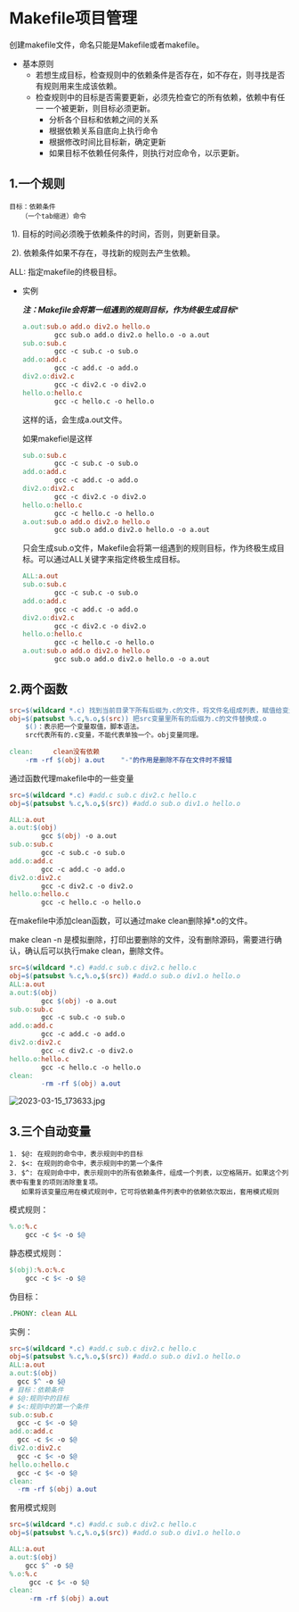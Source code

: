 # Makefile项目管理

创建makefile文件，命名只能是Makefile或者makefile。

* 基本原则
  * 若想生成目标，检查规则中的依赖条件是否存在，如不存在，则寻找是否有规则用来生成该依赖。
  * 检查规则中的目标是否需要更新，必须先检查它的所有依赖，依赖中有任一 一个被更新，则目标必须更新。
    * 分析各个目标和依赖之间的关系
    * 根据依赖关系自底向上执行命令
    * 根据修改时间比目标新，确定更新
    * 如果目标不依赖任何条件，则执行对应命令，以示更新。

## 1.一个规则

```text
目标：依赖条件
​	（一个tab缩进）命令
```

​		1). 目标的时间必须晚于依赖条件的时间，否则，则更新目录。

​		2). 依赖条件如果不存在，寻找新的规则去产生依赖。

ALL: 指定makefile的终极目标。

- 实例

  ***注：Makefile会将第一组遇到的规则目标，作为终极生成目标****

  ```makefile	
  a.out:sub.o add.o div2.o hello.o
          gcc sub.o add.o div2.o hello.o -o a.out
  sub.o:sub.c
          gcc -c sub.c -o sub.o
  add.o:add.c
          gcc -c add.c -o add.o
  div2.o:div2.c
          gcc -c div2.c -o div2.o
  hello.o:hello.c
          gcc -c hello.c -o hello.o
  ```

  这样的话，会生成a.out文件。

  如果makefiel是这样

  ```makefile
  sub.o:sub.c
          gcc -c sub.c -o sub.o
  add.o:add.c
          gcc -c add.c -o add.o
  div2.o:div2.c
          gcc -c div2.c -o div2.o
  hello.o:hello.c
          gcc -c hello.c -o hello.o
  a.out:sub.o add.o div2.o hello.o
          gcc sub.o add.o div2.o hello.o -o a.out
  ```

  只会生成sub.o文件，Makefile会将第一组遇到的规则目标，作为终极生成目标。可以通过ALL关键字来指定终极生成目标。

  ```makefile
  ALL:a.out
  sub.o:sub.c
          gcc -c sub.c -o sub.o
  add.o:add.c
          gcc -c add.c -o add.o
  div2.o:div2.c
          gcc -c div2.c -o div2.o
  hello.o:hello.c
          gcc -c hello.c -o hello.o
  a.out:sub.o add.o div2.o hello.o
          gcc sub.o add.o div2.o hello.o -o a.out
  ```

## 2.两个函数

```makefile
src=$(wildcard *.c) 找到当前目录下所有后缀为.c的文件，将文件名组成列表，赋值给变量src
obj=$(patsubst %.c,%.o,$(src)) 把src变量里所有的后缀为.c的文件替换成.o
	$()：表示把一个变量取值，脚本语法。
	src代表所有的.c变量，不能代表单独一个。obj变量同理。
	
clean:     clean没有依赖
    -rm -rf $(obj) a.out    "-"的作用是删除不存在文件时不报错
```

通过函数代理makefile中的一些变量

```makefile
src=$(wildcard *.c) #add.c sub.c div2.c hello.c
obj=$(patsubst %.c,%.o,$(src)) #add.o sub.o div1.o hello.o

ALL:a.out
a.out:$(obj)
        gcc $(obj) -o a.out
sub.o:sub.c
        gcc -c sub.c -o sub.o
add.o:add.c
        gcc -c add.c -o add.o
div2.o:div2.c
        gcc -c div2.c -o div2.o
hello.o:hello.c
        gcc -c hello.c -o hello.o
```

在makefile中添加clean函数，可以通过make clean删除掉*.o的文件。

make clean -n 是模拟删除，打印出要删除的文件，没有删除源码，需要进行确认，确认后可以执行make clean，删除文件。

```makefile
src=$(wildcard *.c) #add.c sub.c div2.c hello.c
obj=$(patsubst %.c,%.o,$(src)) #add.o sub.o div1.o hello.o
ALL:a.out
a.out:$(obj)
        gcc $(obj) -o a.out
sub.o:sub.c
        gcc -c sub.c -o sub.o
add.o:add.c
        gcc -c add.c -o add.o
div2.o:div2.c
        gcc -c div2.c -o div2.o
hello.o:hello.c
        gcc -c hello.c -o hello.o
clean:
        -rm -rf $(obj) a.out
```

![2023-03-15_173633.jpg](E:\Notes\C系统编程\pic3\2023-03-15_173633.jpg)

## 3.三个自动变量

```text
1. $@: 在规则的命令中，表示规则中的目标
2. $<: 在规则的命令中，表示规则中的第一个条件
3. $^: 在规则命中中，表示规则中的所有依赖条件，组成一个列表，以空格隔开。如果这个列表中有重复的项则消除重复项。
   如果将该变量应用在模式规则中，它可将依赖条件列表中的依赖依次取出，套用模式规则
```

模式规则：

```makefile
%.o:%.c
    gcc -c $< -o $@
```

静态模式规则：

```makefile
$(obj):%.o:%.c
    gcc -c $< -o $@
```

伪目标：

```makefile
.PHONY: clean ALL
```

实例：

```makefile
src=$(wildcard *.c) #add.c sub.c div2.c hello.c
obj=$(patsubst %.c,%.o,$(src)) #add.o sub.o div1.o hello.o
ALL:a.out
a.out:$(obj)
  gcc $^ -o $@
# 目标：依赖条件
# $@:规则中的目标
# $<:规则中的第一个条件
sub.o:sub.c
  gcc -c $< -o $@
add.o:add.c
  gcc -c $< -o $@
div2.o:div2.c
  gcc -c $< -o $@
hello.o:hello.c
  gcc -c $< -o $@
clean:
  -rm -rf $(obj) a.out
```

套用模式规则

```makefile
src=$(wildcard *.c) #add.c sub.c div2.c hello.c
obj=$(patsubst %.c,%.o,$(src)) #add.o sub.o div1.o hello.o

ALL:a.out
a.out:$(obj)
    gcc $^ -o $@
%.o:%.c
     gcc -c $< -o $@
clean:
     -rm -rf $(obj) a.out
```

